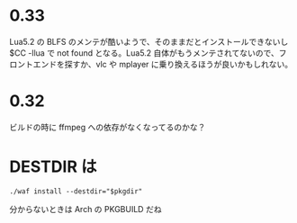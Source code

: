 # 0.33

Lua5.2 の BLFS のメンテが酷いようで、そのままだとインストールできないし $CC -llua で not
found となる。Lua5.2 自体がもうメンテされてないので、フロントエンドを探すか、vlc や
mplayer に乗り換えるほうが良いかもしれない。

# 0.32

ビルドの時に ffmpeg への依存がなくなってるのかな？

# DESTDIR は

``
./waf install --destdir="$pkgdir"
``

分からないときは Arch の PKGBUILD だね
<!-- vim: set tw=90 filetype=markdown : -->
